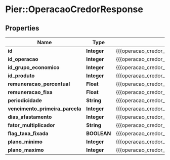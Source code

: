 # Pier::OperacaoCredorResponse

## Properties
Name | Type | Description | Notes
------------ | ------------- | ------------- | -------------
**id** | **Integer** | {{{operacao_credor_response_id_value}}} | [optional] 
**id_operacao** | **Integer** | {{{operacao_credor_response_id_operacao_value}}} | [optional] 
**id_grupo_economico** | **Integer** | {{{operacao_credor_response_id_grupo_economico_value}}} | [optional] 
**id_produto** | **Integer** | {{{operacao_credor_response_id_produto_value}}} | [optional] 
**remuneracao_percentual** | **Float** | {{{operacao_credor_response_remuneracao_percentual_value}}} | [optional] 
**remuneracao_fixa** | **Float** | {{{operacao_credor_response_remuneracao_fixa_value}}} | [optional] 
**periodicidade** | **String** | {{{operacao_credor_response_periodicidade_value}}} | [optional] 
**vencimento_primeira_parcela** | **Integer** | {{{operacao_credor_response_vencimento_primeira_parcela_value}}} | [optional] 
**dias_afastamento** | **Integer** | {{{operacao_credor_response_dias_afastamento_value}}} | [optional] 
**fator_multiplicador** | **String** | {{{operacao_credor_response_fator_multiplicador_value}}} | [optional] 
**flag_taxa_fixada** | **BOOLEAN** | {{{operacao_credor_response_flag_taxa_fixada_value}}} | [optional] 
**plano_minimo** | **Integer** | {{{operacao_credor_response_plano_minimo_value}}} | [optional] 
**plano_maximo** | **Integer** | {{{operacao_credor_response_plano_maximo_value}}} | [optional] 



